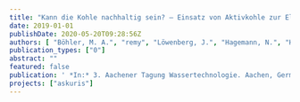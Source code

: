 ```yaml
---
title: "Kann die Kohle nachhaltig sein? – Einsatz von Aktivkohle zur Elimination von Spurenstoffen aus kommunalem Abwasser"
date: 2019-01-01
publishDate: 2020-05-20T09:28:56Z
authors: [ "Böhler, M. A.", "remy", "Löwenberg, J.", "Hagemann, N.", "Hernandez, A.", "Joss, A.", "McArdell, C. S." ]
publication_types: ["0"]
abstract: ""
featured: false
publication: ' *In:* 3. Aachener Tagung Wassertechnologie. Aachen, Germany. 9-30 Oktober 2019'
projects: ["askuris"]
---
```


